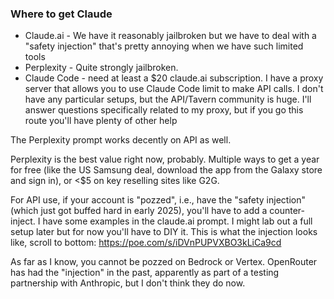 ### Where to get Claude
- Claude.ai - We have it reasonably jailbroken but we have to deal with a "safety injection" that's pretty annoying when we have such limited tools
- Perplexity - Quite strongly jailbroken.
- Claude Code - need at least a $20 claude.ai subscription. I have a proxy server that allows you to use Claude Code limit to make API calls. I don't have any particular setups, but the API/Tavern community is huge. I'll answer questions specifically related to my proxy, but if you go this route you'll have plenty of other help

The Perplexity prompt works decently on API as well.

Perplexity is the best value right now, probably. Multiple ways to get a year for free (like the US Samsung deal, download the app from the Galaxy store and sign in), or <$5 on key reselling sites like G2G.

For API use, if your account is "pozzed", i.e., have the "safety injection" (which just got buffed hard in early 2025), you'll have to add a counter-inject. I have some examples in the claude.ai prompt. I might lab out a full setup later but for now you'll have to DIY it. This is what the injection looks like, scroll to bottom: https://poe.com/s/iDVnPUPVXBO3kLiCa9cd

As far as I know, you cannot be pozzed on Bedrock or Vertex. OpenRouter has had the "injection" in the past, apparently as part of a testing partnership with Anthropic, but I don't think they do now.
